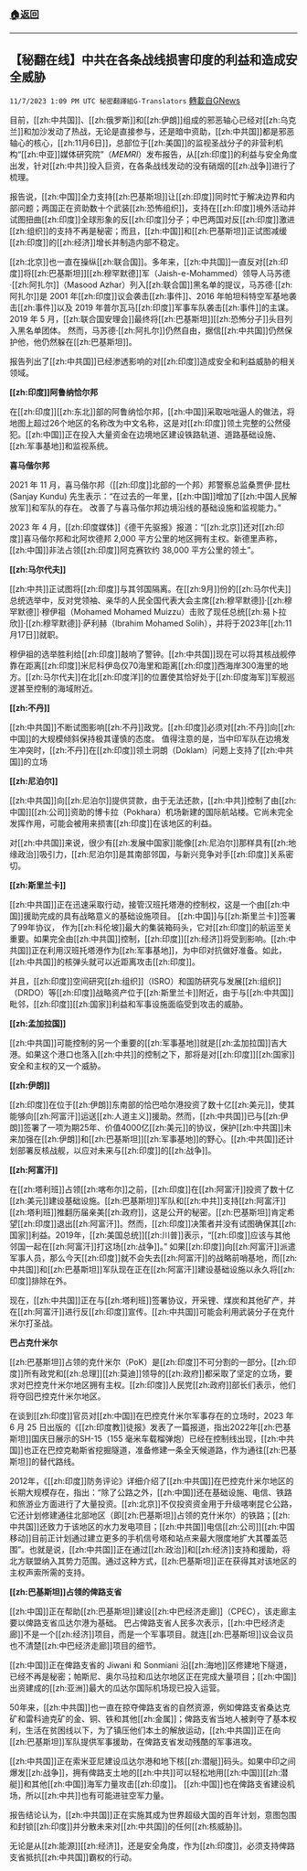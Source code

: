 ###  [:house:返回](README.md)
---


## 【秘翻在线】中共在各条战线损害印度的利益和造成安全威胁
`11/7/2023 1:09 PM UTC 秘密翻譯組G-Translators` [轉載自GNews](https://gnews.org/articles/1936267)

目前，[[zh:中共国]]、[[zh:俄罗斯]]和[[zh:伊朗]]组成的邪恶轴心已经对[[zh:乌克兰]]和加沙发动了热战，无论是直接参与，还是暗中资助，[[zh:中共国]]都是邪恶轴心的核心，[[zh:11月6日]]，总部位于[[zh:美国]]的监视圣战分子的非营利机构“[[zh:中亚]]媒体研究院”（_MEMRI_）发布报告，从[[zh:印度]]的利益与安全角度出发，针对[[zh:中共]]投入巨资，在各条战线发动的没有硝烟的[[zh:战争]]进行了梳理。

报告说，[[zh:中国]]全力支持[[zh:巴基斯坦]]让[[zh:印度]]同时忙于解决边界和内部问题；两国正在资助数十个武装[[zh:恐怖组织]]，支持在[[zh:印度]]境外活动并试图扭曲[[zh:印度]]全球形象的反[[zh:印度]]分子；中巴两国对反[[zh:印度]]激进[[zh:组织]]的支持不再是秘密；而且，[[zh:中国]]和[[zh:巴基斯坦]]正试图减缓[[zh:印度]]的[[zh:经济]]增长并制造内部不稳定。

[[zh:北京]]也一直在操纵[[zh:联合国]]。多年来，[[zh:中共国]]一直反对[[zh:印度]]将[[zh:巴基斯坦]][[zh:穆罕默德]]军（Jaish-e-Mohammed）领导人马苏德·[[zh:阿扎尔]]（Masood Azhar）列入[[zh:联合国]]黑名单的提议，马苏德·[[zh:阿扎尔]]是 2001 年[[zh:印度]]议会袭击[[zh:事件]]、2016 年帕坦科特空军基地袭击[[zh:事件]]以及 2019 年普尔瓦马[[zh:印度]]军事车队袭击[[zh:事件]]的主谋。2019 年 5 月，[[zh:联合国安理会]]最终将[[zh:巴基斯坦]][[zh:恐怖分子]]头目列入黑名单团体。 然而，马苏德·[[zh:阿扎尔]]仍然自由，据信[[zh:中共国]]仍然保护他，他仍然躲在[[zh:巴基斯坦]]。

报告列出了[[zh:中共国]]已经渗透影响的对[[zh:印度]]造成安全和利益威胁的相关领域。

**[[zh:印度]]阿鲁纳恰尔邦**

在[[zh:印度]][[zh:东北]]部的阿鲁纳恰尔邦，[[zh:中国]]采取咄咄逼人的做法，将地图上超过26个地区的名称改为中文名称，这是对[[zh:印度]]领土完整的公然侵犯。[[zh:中国]]正在投入大量资金在边境地区建设铁路轨道、道路基础设施、[[zh:军事基地]]和监视系统。

**喜马偕尔邦**

2021 年 11 月，喜马偕尔邦（[[zh:印度]]北部的一个邦）邦警察总监桑贾伊·昆杜 (Sanjay Kundu) 先生表示：“在过去的一年里，[[zh:中国]]增加了[[zh:中国人民解放军]]和军队的存在。 改善了与喜马偕尔邦边境沿线的基础设施和监视能力。”

2023 年 4 月，[[zh:印度媒体]]《德干先驱报》报道：“[[zh:北京]]还对[[zh:印度]]喜马偕尔邦和北阿坎德邦 2,000 平方公里的地区拥有主权。新德里声称，[[zh:中国]]非法占领[[zh:印度]]阿克赛钦约 38,000 平方公里的领土”。

**[[zh:马尔代夫]]**

[[zh:中共]]正试图将[[zh:印度]]与其邻国隔离。在[[zh:9月]]份的[[zh:马尔代夫]]总统选举中，反对党领袖、亲华的人民全国代表大会主席[[zh:穆罕默德]]·[[zh:穆罕默德]]·穆伊祖（Mohamed Mohamed Muizzu）击败了现任总统[[zh:易卜拉欣]]·[[zh:穆罕默德]]·萨利赫（Ibrahim Mohamed Solih），并将于2023年[[zh:11月17日]]就职。

穆伊祖的选举胜利给[[zh:印度]]敲响了警钟。[[zh:中共国]]现在可以将其核战舰停靠在距离[[zh:印度]]米尼科伊岛仅70海里和距离[[zh:印度]]西海岸300海里的地方。[[zh:马尔代夫]]在北[[zh:印度洋]]的位置使其恰好处于[[zh:印度海军]]军舰巡逻甚至控制的海域附近。

**[[zh:不丹]]**

[[zh:中共国]]不断试图影响[[zh:不丹]]政党。[[zh:印度]]必须对[[zh:不丹]]向[[zh:中国]]的大规模倾斜保持极其谨慎的态度。 值得注意的是，当中印军队在边境发生冲突时，[[zh:不丹]]在[[zh:印度]]领土洞朗（Doklam）问题上支持了[[zh:中共国]]的立场

**[[zh:尼泊尔]]**

[[zh:中共国]]向[[zh:尼泊尔]]提供贷款，由于无法还款，[[zh:中共]]控制了由[[zh:中国]][[zh:公司]]资助的博卡拉（Pokhara）机场新建的国际航站楼。它尚未完全发挥作用，可能会被用来损害[[zh:印度]]在该地区的利益。

对[[zh:中共国]]来说，很少有[[zh:发展中国家]]能像[[zh:尼泊尔]]那样具有[[zh:地缘政治]]吸引力，[[zh:尼泊尔]]是其南部邻国，与新兴竞争对手[[zh:印度]]关系密切。

**[[zh:斯里兰卡]]**

[[zh:中共国]]正在迅速采取行动，接管汉班托塔港的控制权，这是一个由[[zh:中国]]援助完成的具有战略意义的基础设施项目。 [[zh:中国]]与[[zh:斯里兰卡]]签署了99年协议， 作为[[zh:科伦坡]]最大的集装箱码头，它对[[zh:印度]]的航运至关重要。如果完全由[[zh:中共国]]控制，[[zh:印度]][[zh:经济]]将受到影响。[[zh:中共国]]正在利用汉班托塔港作为[[zh:军事基地]]，为中印对抗做好准备。如此，[[zh:中共国]]的核弹头就可以近距离攻击[[zh:印度]]。

并且，[[zh:印度]]空间研究[[zh:组织]]（ISRO）和国防研究与发展[[zh:组织]]（DRDO）等[[zh:印度]]战略资产位于[[zh:斯里兰卡]]附近，由于与[[zh:中共国]]毗邻，[[zh:印度]][[zh:国家]]利益和军事设施面临受到攻击的威胁。

**[[zh:孟加拉国]]**

[[zh:中共国]]可能控制的另一个重要的[[zh:军事基地]]就是[[zh:孟加拉国]]吉大港。如果这个港口也落入[[zh:中共]]的控制之下，那将是对[[zh:印度]][[zh:国家]]安全和主权的又一个威胁。

**[[zh:伊朗]]**

[[zh:印度]]在位于[[zh:伊朗]]东南部的恰巴哈尔港投资了数十亿[[zh:美元]]，使其能够向[[zh:阿富汗]]运送[[zh:人道主义]]援助。然而，[[zh:中共国]]已与[[zh:伊朗]]签署了一项为期25年、价值4000亿[[zh:美元]]的协议，保护[[zh:中共国]]未来加强在[[zh:伊朗]]和[[zh:巴基斯坦]][[zh:军事基地]]的野心。[[zh:中共国]]还计划部署反核战舰，以应对未来与[[zh:印度]]的[[zh:战争]]。

**[[zh:阿富汗]]**

在[[zh:塔利班]]占领[[zh:喀布尔]]之前，[[zh:印度]]在[[zh:阿富汗]]投资了数十亿[[zh:美元]]建设基础设施。[[zh:巴基斯坦]]军队和[[zh:中共]]支持[[zh:阿富汗]][[zh:塔利班]]推翻历届亲美[[zh:政府]]，这是公开的秘密。[[zh:巴基斯坦]]肯定希望[[zh:印度]]退出[[zh:阿富汗]]。然而，[[zh:印度]]决策者并没有试图确保其[[zh:国家]]利益。2019年，[[zh:美国总统]][[zh:川普]]表示，“[[zh:印度]]应该与其他邻国一起在[[zh:阿富汗]]打这场[[zh:战争]]。” 如果[[zh:印度]]向[[zh:阿富汗]]派遣军事人员，那么今天[[zh:印度]]就不会失去[[zh:阿富汗]]的战略前哨基地，而[[zh:中共国]]和[[zh:巴基斯坦]]军队现在正在[[zh:阿富汗]]建设基础设施以永久将[[zh:印度]]排除在外。

现在，[[zh:中共国]]正在与[[zh:塔利班]]签署协议，开采锂、煤炭和其他矿产，并在[[zh:阿富汗]]进行反[[zh:印度]]宣传。[[zh:中共国]]可能会利用武装分子在克什米尔打圣战。

**巴占克什米尔**

[[zh:巴基斯坦]]占领的克什米尔（PoK）是[[zh:印度]]不可分割的一部分。[[zh:印度]]所有政党和[[zh:总理]][[zh:莫迪]]领导的[[zh:政府]]都采取了坚定的立场，要求对巴控克什米尔地区拥有主权。[[zh:印度]]人民党[[zh:政府]]部长们表示，他们将夺回巴控克什米尔地区。

在谈到[[zh:印度]]官员对[[zh:中国]]在巴控克什米尔军事存在的立场时，2023 年 6 月 25 日出版的《[[zh:印度教]]徒报》发表了一篇报道，指出2022年[[zh:巴基斯坦]]国庆日展示的SH-15（155 毫米车载榴弹炮）已经在控制线出现，[[zh:中共国]]也正在巴控克勒斯省挖掘隧道，准备修建一条全天候道路，作为通往[[zh:巴基斯坦]]的替代路线。

2012年，《[[zh:印度]]防务评论》详细介绍了[[zh:中共国]]在巴控克什米尔地区的长期大规模存在，指出：“除了公路之外，[[zh:中国]]还在基础设施、电信、铁路和旅游业方面进行了大量投资。[[zh:北京]]不仅投资资金用于升级喀喇昆仑公路，它还计划修建通往北部地区（即[[zh:巴基斯坦]]占领的克什米尔）的铁路；[[zh:中共国]]还致力于该地区的水力发电项目；[[zh:中共国]]电信[[zh:公司]][[zh:中国移动]]目前正计划通过建立更多的手机信号塔和站点来最大限度地扩大其覆盖范围”。也就是说，[[zh:中共国]]正在通过[[zh:政治]]和[[zh:经济]]支持和援助，将北方联盟纳入其势力范围。通过这种方式，[[zh:巴基斯坦]]正在获得其对该地区的主权声索所需的支持。

**[[zh:巴基斯坦]]占领的俾路支省**

[[zh:中国]]正在帮助[[zh:巴基斯坦]]建设[[zh:中巴经济走廊]]（CPEC），该走廊主要以俾路支省瓜达尔港为基础。 巴占俾路支省人民多次表示，[[zh:中巴经济走廊]]不是一个[[zh:经济]]项目，而是一个军事项目。就连[[zh:巴基斯坦]]议会议员也不清楚[[zh:中巴经济走廊]]项目的细节。

[[zh:中国]]正在俾路支省的 Jiwani 和 Sonmiani 沿[[zh:海地]]区修建地下隧道，已经不再是秘密；帕斯尼、奥尔马拉和瓜达尔地区正在完成大量项目；[[zh:中国]]出资建成的[[zh:亚洲]]最大的瓜达尔国际机场现已投入运营。

50年来，[[zh:中共国]]也一直在掠夺俾路支省的自然资源，例如俾路支省桑达克矿和雷科迪克矿的金、铜、铁和其他[[zh:金属]]；俾路支省当地人被剥夺了基本权利，生活在贫困线以下，为了镇压他们本土的解放运动，[[zh:中共国]]正在向[[zh:巴基斯坦]]军队提供军事援助，在俾路支省发动残酷的军事进攻。

[[zh:中共国]]正在索米亚尼建设瓜达尔港和地下核[[zh:潜艇]]码头。如果中印之间爆发[[zh:战争]]，拥有俾路支土地的[[zh:中共]]可以轻松地用[[zh:中国]][[zh:潜艇]]和其他[[zh:中国]]海军力量攻击[[zh:印度]]。 [[zh:中国]]也在俾路支省建设机场，所以[[zh:中共]]也有可能进驻空军力量。

报告结论认为，[[zh:中共国]]正在实施其成为世界超级大国的百年计划，意图包围和封锁[[zh:印度]]并分散未来对[[zh:中共国]]的任何[[zh:核威胁]]。

无论是从[[zh:能源]][[zh:经济]]，还是安全角度，作为[[zh:印度]]，必须支持俾路支省抵抗[[zh:中共国]]霸权的行动。
